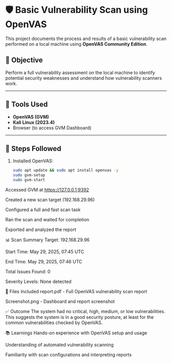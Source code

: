 # 🛡️ Basic Vulnerability Scan using OpenVAS

This project documents the process and results of a basic vulnerability scan performed on a local machine using **OpenVAS Community Edition**.

## 📌 Objective
Perform a full vulnerability assessment on the local machine to identify potential security weaknesses and understand how vulnerability scanners work.

---

## 🧰 Tools Used
- **OpenVAS (GVM)**
- **Kali Linux (2023.4)**
- Browser (to access GVM Dashboard)

---

## 📝 Steps Followed
1. Installed OpenVAS:
   ```bash
   sudo apt update && sudo apt install openvas -y
   sudo gvm-setup
   sudo gvm-start
Accessed GVM at https://127.0.0.1:9392

Created a new scan target (192.168.29.96)

Configured a full and fast scan task

Ran the scan and waited for completion

Exported and analyzed the report

📊 Scan Summary
Target: 192.168.29.96

Start Time: May 29, 2025, 07:45 UTC

End Time: May 29, 2025, 07:46 UTC

Total Issues Found: 0

Severity Levels: None detected

📂 Files Included
report.pdf - Full OpenVAS vulnerability scan report

Screenshot.png - Dashboard and report screenshot

✅ Outcome
The system had no critical, high, medium, or low vulnerabilities. This suggests the system is in a good security posture, at least for the common vulnerabilities checked by OpenVAS.

📚 Learnings
Hands-on experience with OpenVAS setup and usage

Understanding of automated vulnerability scanning

Familiarity with scan configurations and interpreting reports

